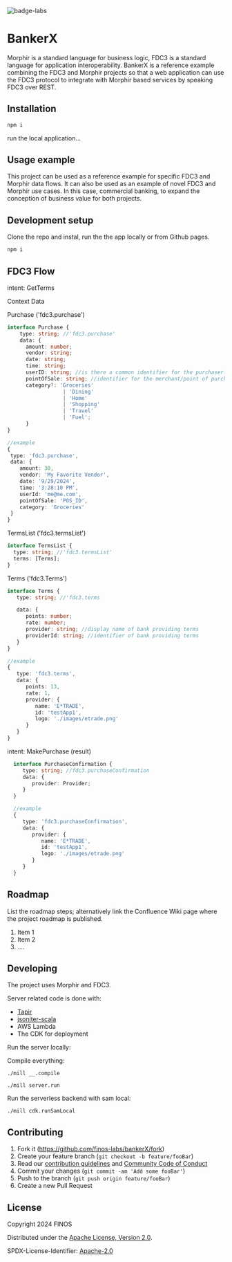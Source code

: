 ![badge-labs](https://user-images.githubusercontent.com/327285/230928932-7c75f8ed-e57b-41db-9fb7-a292a13a1e58.svg)

# BankerX

Morphir is a standard language for business logic, FDC3 is a standard language for application interoperability. BankerX is a reference example combining the FDC3 and Morphir projects so that a web application can use the FDC3 protocol to integrate with Morphir based services by speaking FDC3 over REST.

## Installation

```sh
npm i

```

run the local application...

## Usage example

This project can be used as a reference example for specific FDC3 and Morphir data flows. It can also be used as an example of novel FDC3 and Morphir use cases. In this case, commercial banking, to expand the conception of business value for both projects.

## Development setup

Clone the repo and instal, run the the app locally or from Github pages.

```sh
npm i
```

## FDC3 Flow

intent: GetTerms

Context Data

Purchase ('fdc3.purchase')

```ts
interface Purchase {
    type: string; //'fdc3.purchase'
    data: {
      amount: number;
      vendor: string;
      date: string;
      time: string;
      userID: string; //is there a common identifier for the purchaser?  do we even want to include this (or is this too much PII)?
      pointOfSale: string; //identifier for the merchant/point of purchase - is there a common identifier
      category?: 'Groceries'
                  | 'Dining'
                  | 'Home'
                  | 'Shopping'
                  | 'Travel'
                  | 'Fuel';
      }
}

//example
{
 type: 'fdc3.purchase',
 data: {
    amount: 30,
    vendor: 'My Favorite Vendor',
    date: '9/29/2024',
    time: '3:28:10 PM',
    userId: 'me@me.com',
    pointOfSale: 'POS_ID',
    category: 'Groceries' 
 }
}

```

TermsList ('fdc3.termsList')

```ts
interface TermsList {
  type: string; //'fdc3.termsList'
  terms: [Terms];
}
```

Terms ('fdc3.Terms')

```ts
interface Terms {
   type: string; //'fdc3.terms

   data: {
      points: number;
      rate: number;
      provider: string; //display name of bank providing terms
      providerId: string; //identifier of bank providing terms
   }
}

//example
{
   type: 'fdc3.terms',
   data: {
      points: 13,
      rate: 1,
      provider: {
         name: 'E*TRADE',
         id: 'testApp1',
         logo: './images/etrade.png'
      }
   }   
}
```

intent: MakePurchase (result)

 ```ts 
   interface PurchaseConfirmation {
      type: string; //fdc3.purchaseConfirmation
      data: {
         provider: Provider;
      }
   }

   //example
   {
      type: 'fdc3.purchaseConfirmation',
      data: {
         provider: {
            name: 'E*TRADE',
            id: 'testApp1',
            logo: './images/etrade.png'
         }
      }
   }   

 ```


## Roadmap

List the roadmap steps; alternatively link the Confluence Wiki page where the project roadmap is published.

1. Item 1
2. Item 2
3. ....

## Developing

The project uses Morphir and FDC3.

Server related code is done with:

- [Tapir](https://tapir.softwaremill.com/)
- [jsoniter-scala](https://github.com/plokhotnyuk/jsoniter-scala)
- AWS Lambda
- The CDK for deployment

Run the server locally:

Compile everything:

```shell
./mill __.compile
```

```shell
./mill server.run
```

Run the serverless backend with sam local:

```shell
./mill cdk.runSamLocal
```

## Contributing

1. Fork it (<https://github.com/finos-labs/bankerX/fork>)
2. Create your feature branch (`git checkout -b feature/fooBar`)
3. Read our [contribution guidelines](.github/CONTRIBUTING.md) and [Community Code of Conduct](https://www.finos.org/code-of-conduct)
4. Commit your changes (`git commit -am 'Add some fooBar'`)
5. Push to the branch (`git push origin feature/fooBar`)
6. Create a new Pull Request

## License

Copyright 2024 FINOS

Distributed under the [Apache License, Version 2.0](http://www.apache.org/licenses/LICENSE-2.0).

SPDX-License-Identifier: [Apache-2.0](https://spdx.org/licenses/Apache-2.0)
